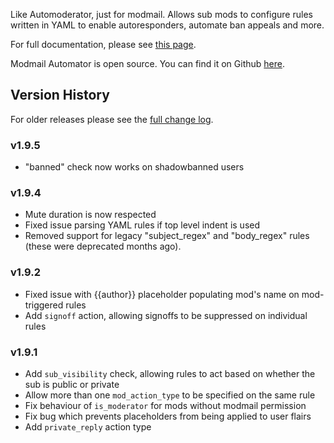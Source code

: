 Like Automoderator, just for modmail. Allows sub mods to configure rules written in YAML to enable autoresponders, automate ban appeals and more. 

For full documentation, please see [this page](https://www.reddit.com/r/fsvapps/wiki/auto-modmail).

Modmail Automator is open source. You can find it on Github [here](https://github.com/fsvreddit/automodmail).

## Version History

For older releases please see the [full change log](https://github.com/fsvreddit/automodmail/blob/main/changelog.md).

### v1.9.5

- "banned" check now works on shadowbanned users

### v1.9.4

- Mute duration is now respected
- Fixed issue parsing YAML rules if top level indent is used
- Removed support for legacy "subject_regex" and "body_regex" rules (these were deprecated months ago).

### v1.9.2

- Fixed issue with {{author}} placeholder populating mod's name on mod-triggered rules
- Add `signoff` action, allowing signoffs to be suppressed on individual rules

### v1.9.1

- Add `sub_visibility` check, allowing rules to act based on whether the sub is public or private
- Allow more than one `mod_action_type` to be specified on the same rule
- Fix behaviour of `is_moderator` for mods without modmail permission
- Fix bug which prevents placeholders from being applied to user flairs
- Add `private_reply` action type
